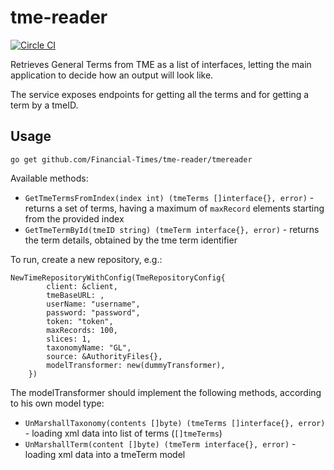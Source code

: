 tme-reader
==========

[![Circle CI](https://circleci.com/gh/Financial-Times/tme-reader/tree/master.png?style=shield)](https://circleci.com/gh/Financial-Times/tme-reader/tree/master)

Retrieves General Terms from TME as a list of interfaces, letting the main application to decide how an output will look like.

The service exposes endpoints for getting all the terms and for getting a term by a tmeID.


Usage
-----

    go get github.com/Financial-Times/tme-reader/tmereader

Available methods:

* `GetTmeTermsFromIndex(index int) (tmeTerms []interface{}, error)` - returns a set of terms, having a maximum of `maxRecord` elements starting from the provided index
* `GetTmeTermById(tmeID string) (tmeTerm interface{}, error)` - returns the term details, obtained by the tme term identifier

To run, create a new repository, e.g.:

    NewTimeRepositoryWithConfig(TmeRepositoryConfig{
            client: &client,
            tmeBaseURL: ,
            userName: "username",
            password: "password",
            token: "token",
            maxRecords: 100,
            slices: 1,
            taxonomyName: "GL",
            source: &AuthorityFiles{},
            modelTransformer: new(dummyTransformer),
        })

The modelTransformer should implement the following methods, according to his own model type:

* `UnMarshallTaxonomy(contents []byte) (tmeTerms []interface{}, error)` - loading xml data into list of terms (`[]tmeTerms`)
* `UnMarshallTerm(content []byte) (tmeTerm interface{}, error)` - loading xml data into a tmeTerm model

